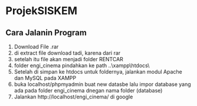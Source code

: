 # ProjekSISKEM

## Cara Jalanin Program
1. Download File .rar
2. di extract file download tadi, karena dari rar
3. setelah itu file akan menjadi folder RENTCAR
4. folder engi_cinema pindahkan ke path ..\xampp\htdocs\
5. Setelah di simpan ke htdocs untuk foldernya, jalankan modul Apache dan MySQL pada XAMPP
6. buka localhost/phpmyadmin buat new datasbe lalu impor database yang ada pada folder engi_cinema dnegan nama folder (database)
7. Jalankan http://localhost/engi_cinema/ di google
